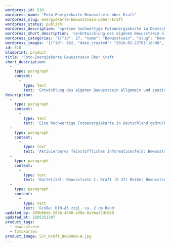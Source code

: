 ```yaml
---
wordpress_id: 510
wordpress_name: 'Foto-Energiekarte Bewusstsein über Kraft'
wordpress_slug: energiekarte-bewusstsein-ueber-kraft
wordpress_status: publish
wordpress_description: '<p>Eine hochwertige Fotoenergiekarte in Deutschland gedruckt und in Handarbeit laminiert.  Sie ist in Postkartengröße (DIN-A6) gut zu transportieren und kann auch auf den Körper aufgelegt werden.</p><p>Aktivierbares feinstoffliches Informationsfeld: Bewusstsein - Kraftbewusstsein - Entwicklung - "Schwingungserhöhung" - Feinstofflichkeit erfahren: Entwicklung des eigenen Bewusstsein allgemein und speziell für den Bereich der eigenen Kraft und wie Kräftigung erfolgen kann, wie die eigenen "Kraftreserven" aufgefüllt und konstant gehalten werden können. Maßnahmen zu entwickeln und umzusetzen, mit denen die eigene Kraft gefördert wird (hierbei auf Basis von Herzoffenheit für sich und andere sein). Fähigkeit zur Wahrnehmung und Lenkung feinstofflicher Energiefelder entwickeln.</p><p>Kartetitel: Bewusstsein I: Kraft (S 37) Reihe: Bewusstsein.</p><p>Größe: DIN-A6 zzgl. ca. 2 cm Rand<br />Andere Formate sind individuell für Sie innerhalb weniger Tage herstellbar. Bitte kontaktieren Sie uns hierfür unter <a href="mailto:info@elvedenverlag.de">info@elvedenverlag.de</a>.</p><p><a href="https://my.feenbaum.de/anwendung-energiebilder-foto-laminiert/">Anwendungshinweise</a></p>'
wordpress_short_description: '<p>Entwicklung des eigenen Bewusstsein allgemein und speziell für den Bereich der eigenen Kraft sowie der Kräftigung</p>'
wordpress_categories: '[{"id": 27, "name": "Bewusstsein", "slug": "bewusstsein"}, {"id": 23, "name": "Fotokarten", "slug": "fotokarten"}]'
wordpress_images: '[{"id": 662, "date_created": "2016-02-22T01:18:08", "date_created_gmt": "2016-02-21T23:18:08", "date_modified": "2016-02-22T01:18:08", "date_modified_gmt": "2016-02-21T23:18:08", "src": "https://my.feenbaum.de/wp-content/uploads/2016/02/S37_Kraft_800x800-W.jpg", "name": "S37_Kraft_800x800-W", "alt": ""}]'
id: 510
blueprint: product
title: 'Foto-Energiekarte Bewusstsein über Kraft'
short_description:
  -
    type: paragraph
    content:
      -
        type: text
        text: 'Entwicklung des eigenen Bewusstsein allgemein und speziell für den Bereich der eigenen Kraft sowie der Kräftigung'
description:
  -
    type: paragraph
    content:
      -
        type: text
        text: 'Eine hochwertige Fotoenergiekarte in Deutschland gedruckt und in Handarbeit laminiert.  Sie ist in Postkartengröße (DIN-A6) gut zu transportieren und kann auch auf den Körper aufgelegt werden.'
  -
    type: paragraph
    content:
      -
        type: text
        text: 'Aktivierbares feinstoffliches Informationsfeld: Bewusstsein - Kraftbewusstsein - Entwicklung - "Schwingungserhöhung" - Feinstofflichkeit erfahren: Entwicklung des eigenen Bewusstsein allgemein und speziell für den Bereich der eigenen Kraft und wie Kräftigung erfolgen kann, wie die eigenen "Kraftreserven" aufgefüllt und konstant gehalten werden können. Maßnahmen zu entwickeln und umzusetzen, mit denen die eigene Kraft gefördert wird (hierbei auf Basis von Herzoffenheit für sich und andere sein). Fähigkeit zur Wahrnehmung und Lenkung feinstofflicher Energiefelder entwickeln.'
  -
    type: paragraph
    content:
      -
        type: text
        text: 'Kartetitel: Bewusstsein I: Kraft (S 37) Reihe: Bewusstsein.'
  -
    type: paragraph
    content:
      -
        type: text
        text: 'Größe: DIN-A6 zzgl. ca. 2 cm Rand'
updated_by: 489b06db-283b-4690-a50e-8a3ba37dc968
updated_at: 1685351307
product_tags:
  - bewusstsein
  - fotokarten
product_image: S37_Kraft_800x800-W.jpg
---
```

